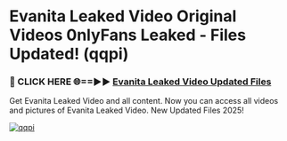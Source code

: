 # Evanita Leaked Video Original Videos 0nlyFans Leaked - Files Updated! (qqpi)

<h3>🔴 CLICK HERE 🌐==►► <a href="https://tinyurl.com/ms9xzufz" rel="nofollow">Evanita Leaked Video Updated Files</a></h3>

Get Evanita Leaked Video and all content. Now you can access all videos and pictures of Evanita Leaked Video. New Updated Files 2025!

[![qqpi](https://i.imgur.com/PQ7UWWw.gif)](https://tinyurl.com/ms9xzufz)
